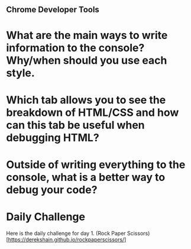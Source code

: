 ## Chrome Developer Tools

# What are the main ways to write information to the console? Why/when should you use each style.



# Which tab allows you to see the breakdown of HTML/CSS and how can this tab be useful when debugging HTML?



# Outside of writing everything to the console, what is a better way to debug your code?



# Daily Challenge

Here is the daily challenge for day 1. (Rock Paper Scissors)[https://derekshain.github.io/rockpaperscissors/]